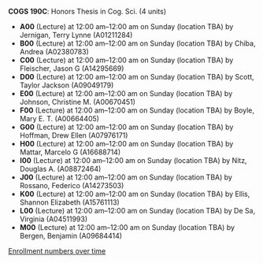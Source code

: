 **COGS 190C**: Honors Thesis in Cog. Sci. (4 units)

- **A00** (Lecture) at 12:00 am–12:00 am on Sunday (location TBA) by Jernigan, Terry Lynne (A01211284)
- **B00** (Lecture) at 12:00 am–12:00 am on Sunday (location TBA) by Chiba, Andrea (A02380783)
- **C00** (Lecture) at 12:00 am–12:00 am on Sunday (location TBA) by Fleischer, Jason G (A14295669)
- **D00** (Lecture) at 12:00 am–12:00 am on Sunday (location TBA) by Scott, Taylor Jackson (A09049179)
- **E00** (Lecture) at 12:00 am–12:00 am on Sunday (location TBA) by Johnson, Christine M. (A00670451)
- **F00** (Lecture) at 12:00 am–12:00 am on Sunday (location TBA) by Boyle, Mary E. T. (A00664405)
- **G00** (Lecture) at 12:00 am–12:00 am on Sunday (location TBA) by Hoffman, Drew Ellen (A07976171)
- **H00** (Lecture) at 12:00 am–12:00 am on Sunday (location TBA) by Mattar, Marcelo G (A16688714)
- **I00** (Lecture) at 12:00 am–12:00 am on Sunday (location TBA) by Nitz, Douglas A. (A08872464)
- **J00** (Lecture) at 12:00 am–12:00 am on Sunday (location TBA) by Rossano, Federico (A14273503)
- **K00** (Lecture) at 12:00 am–12:00 am on Sunday (location TBA) by Ellis, Shannon Elizabeth (A15761113)
- **L00** (Lecture) at 12:00 am–12:00 am on Sunday (location TBA) by De Sa, Virginia (A04511993)
- **M00** (Lecture) at 12:00 am–12:00 am on Sunday (location TBA) by Bergen, Benjamin (A09684414)

[Enrollment numbers over time](./COGS190C.tsv)
